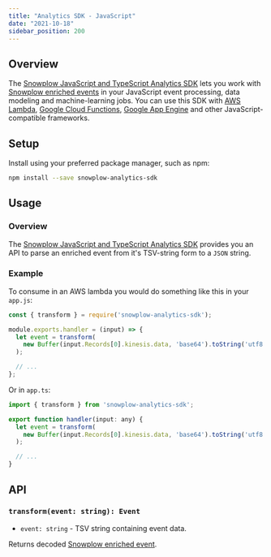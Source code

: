 ```yaml
---
title: "Analytics SDK - JavaScript"
date: "2021-10-18"
sidebar_position: 200
---
```


## Overview

The [Snowplow JavaScript and TypeScript Analytics SDK](https://github.com/snowplow-incubator/snowplow-js-analytics-sdk) lets you work with [Snowplow enriched events](/docs/understanding-your-pipeline/canonical-event/index.md) in your JavaScript event processing, data modeling and machine-learning jobs. You can use this SDK with [AWS Lambda](https://aws.amazon.com/lambda/), [Google Cloud Functions](https://cloud.google.com/functions/), [Google App Engine](https://cloud.google.com/appengine) and other JavaScript-compatible frameworks.

## Setup

Install using your preferred package manager, such as npm:

```bash
npm install --save snowplow-analytics-sdk
```

## Usage

### Overview

The [](https://github.com/snowplow-incubator/snowplow-js-analytics-sdk)[Snowplow JavaScript and TypeScript Analytics SDK](https://github.com/snowplow-incubator/snowplow-js-analytics-sdk) provides you an API to parse an enriched event from it's TSV-string form to a `JSON` string.

### Example

To consume in an AWS lambda you would do something like this in your `app.js`:

```javascript
const { transform } = require('snowplow-analytics-sdk');

module.exports.handler = (input) => {
  let event = transform(
    new Buffer(input.Records[0].kinesis.data, 'base64').toString('utf8'),
  );

  // ...
};
```

Or in `app.ts`:

```javascript
import { transform } from 'snowplow-analytics-sdk';

export function handler(input: any) {
  let event = transform(
    new Buffer(input.Records[0].kinesis.data, 'base64').toString('utf8'),
  );

  // ...
}
```

## API

### `transform(event: string): Event`

- `event: string` - TSV string containing event data.

Returns decoded [Snowplow enriched event](/docs/understanding-your-pipeline/canonical-event/index.md).
